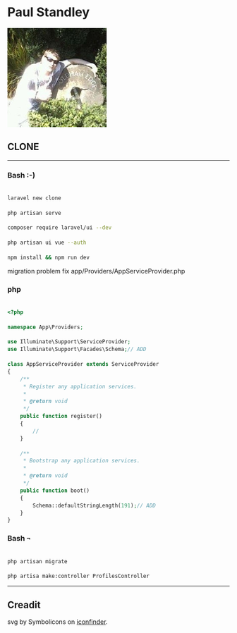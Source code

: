 # __Paul Standley__

![profile](profile.png)

## CLONE

---

### Bash :-)

```BASH

laravel new clone

php artisan serve

composer require laravel/ui --dev

php artisan ui vue --auth

npm install && npm run dev

```

migration problem fix app/Providers/AppServiceProvider.php

### php

```PHP

<?php

namespace App\Providers;

use Illuminate\Support\ServiceProvider;
use Illuminate\Support\Facades\Schema;// ADD

class AppServiceProvider extends ServiceProvider
{
    /**
     * Register any application services.
     *
     * @return void
     */
    public function register()
    {
        //
    }

    /**
     * Bootstrap any application services.
     *
     * @return void
     */
    public function boot()
    {
        Schema::defaultStringLength(191);// ADD
    }
}

```

### Bash `¬`

```BASH

php artisan migrate

php artisa make:controller ProfilesController

```

---


## Creadit

svg by Symbolicons on [iconfinder](https://www.iconfinder.com/icons/216965/clone_storm_trooper_icon).
